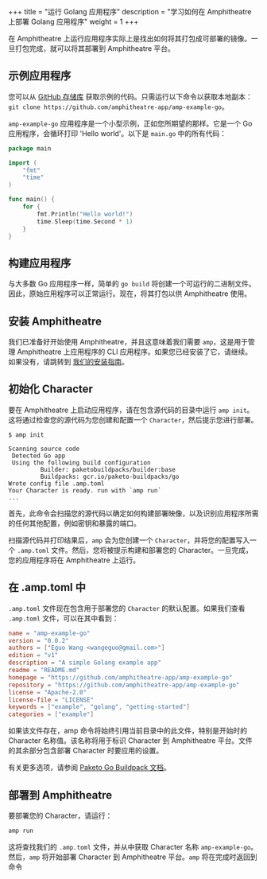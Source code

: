 +++
title = "运行 Golang 应用程序"
description = "学习如何在 Amphitheatre 上部署 Golang 应用程序"
weight = 1
+++

在 Amphitheatre 上运行应用程序实际上是找出如何将其打包成可部署的镜像。一旦打包完成，就可以将其部署到 Amphitheatre 平台。

## 示例应用程序

您可以从 [GitHub 存储库](https://github.com/amphitheatre-app/amp-example-go) 获取示例的代码。只需运行以下命令以获取本地副本：`git clone https://github.com/amphitheatre-app/amp-example-go`。

`amp-example-go` 应用程序是一个小型示例，正如您所期望的那样。它是一个 Go 应用程序，会循环打印 'Hello world'。以下是 `main.go` 中的所有代码：

```go
package main

import (
	"fmt"
	"time"
)

func main() {
	for {
		fmt.Println("Hello world!")
		time.Sleep(time.Second * 1)
	}
}
```

## 构建应用程序

与大多数 Go 应用程序一样，简单的 `go build` 将创建一个可运行的二进制文件。因此，原始应用程序可以正常运行。现在，将其打包以供 Amphitheatre 使用。

## 安装 Amphitheatre

我们已准备好开始使用 Amphitheatre，并且这意味着我们需要 `amp`，这是用于管理 Amphitheatre 上应用程序的 CLI 应用程序。如果您已经安装了它，请继续。如果没有，请跳转到 [我们的安装指南](@/installation/_index.zh.md)。

## 初始化 Character

要在 Amphitheatre 上启动应用程序，请在包含源代码的目录中运行 `amp init`。这将通过检查您的源代码为您创建和配置一个 `Character`，然后提示您进行部署。

```
$ amp init

Scanning source code
 Detected Go app
 Using the following build configuration
         Builder: paketobuildpacks/builder:base
         Buildpacks: gcr.io/paketo-buildpacks/go
Wrote config file .amp.toml
Your Character is ready. run with `amp run`
...
```

首先，此命令会扫描您的源代码以确定如何构建部署映像，以及识别应用程序所需的任何其他配置，例如密钥和暴露的端口。

扫描源代码并打印结果后，`amp` 会为您创建一个 `Character`，并将您的配置写入一个 `.amp.toml` 文件。然后，您将被提示构建和部署您的 Character。一旦完成，您的应用程序将在 Amphitheatre 上运行。

## 在 .amp.toml 中

`.amp.toml` 文件现在包含用于部署您的 `Character` 的默认配置。如果我们查看 `.amp.toml` 文件，可以在其中看到：

```toml
name = "amp-example-go"
version = "0.0.2"
authors = ["Eguo Wang <wangeguo@gmail.com>"]
edition = "v1"
description = "A simple Golang example app"
readme = "README.md"
homepage = "https://github.com/amphitheatre-app/amp-example-go"
repository = "https://github.com/amphitheatre-app/amp-example-go"
license = "Apache-2.0"
license-file = "LICENSE"
keywords = ["example", "golang", "getting-started"]
categories = ["example"]
```

如果该文件存在，amp 命令将始终引用当前目录中的此文件，特别是开始时的 Character 名称值。该名称将用于标识 Character 到 Amphitheatre 平台。文件的其余部分包含部署 Character 时要应用的设置。

有关更多选项，请参阅 [Paketo Go Buildpack 文档](https://paketo.io/docs/howto/go/)。

## 部署到 Amphitheatre

要部署您的 Character，请运行：

```sh
amp run
```

这将查找我们的 `.amp.toml` 文件，并从中获取 Character 名称 `amp-example-go`。然后，`amp` 将开始部署 Character 到 Amphitheatre 平台。`amp` 将在完成时返回到命令
